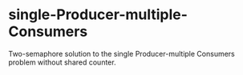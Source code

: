 # single-Producer-multiple-Consumers
Two-semaphore solution to the single Producer-multiple Consumers problem without shared counter.
